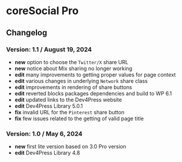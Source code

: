 # coreSocial Pro

## Changelog

### Version: 1.1 / August 19, 2024

* **new** option to choose the `Twitter/X` share URL
* **new** notice about Mix sharing no longer working
* **edit** many improvements to getting proper values for page context
* **edit** various changes in underlying `Network` share class
* **edit** improvements in rendering of share buttons
* **edit** reverted blocks packages dependencies and build to WP 6.1
* **edit** updated links to the Dev4Press website
* **edit** Dev4Press Library 5.0.1
* **fix** invalid URL for the `Pinterest` share button
* **fix** few issues related to the getting of valid page title

### Version: 1.0 / May 6, 2024

* **new** first lite version based on 3.0 Pro version
* **edit** Dev4Press Library 4.8
